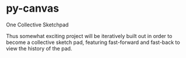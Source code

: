 # py-canvas
One Collective Sketchpad


Thus somewhat exciting project will be iteratively built out in order to become a collective sketch pad, featuring fast-forward and fast-back to view the history of the pad.
